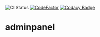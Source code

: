 ![CI Status](https://github.com/aknethstudio-stack/adminakneth/actions/workflows/ci.yml/badge.svg)
[![CodeFactor](https://www.codefactor.io/repository/github/aknethstudio-stack/adminakneth/badge)](https://www.codefactor.io/repository/github/aknethstudio-stack/adminakneth)
[![Codacy Badge](https://app.codacy.com/project/badge/Grade/f72ff140ed804d7b95a981f5cbdd1014)](https://app.codacy.com/gh/aknethstudio-stack/adminakneth/dashboard?utm_source=gh&utm_medium=referral&utm_content=&utm_campaign=Badge_grade)

# adminpanel
